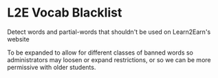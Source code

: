 L2E Vocab Blacklist
==================

Detect words and partial-words that shouldn't be used on Learn2Earn's website

To be expanded to allow for different classes of banned words so
administrators may loosen or expand restrictions, or so we can be more
permissive with older students.